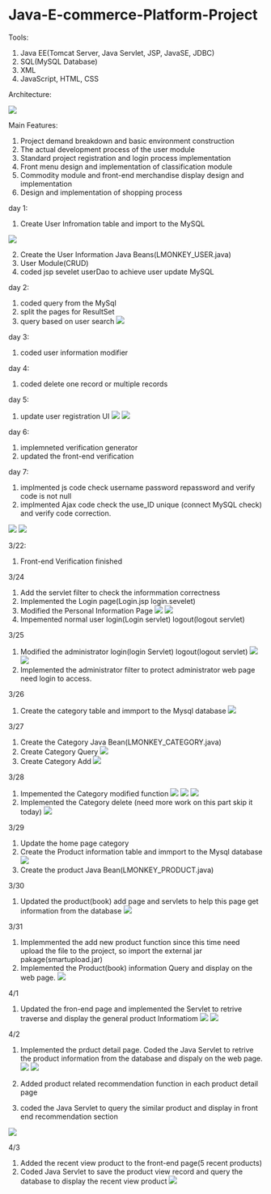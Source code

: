 # Java-E-commerce-Platform-Project

Tools:
1. Java EE(Tomcat Server, Java Servlet, JSP, JavaSE, JDBC)
2. SQL(MySQL Database)
3. XML
4. JavaScript, HTML, CSS

Architecture:

![](README_files/1.png)


Main Features:
1. Project demand breakdown and basic environment construction
2. The actual development process of the user module
3. Standard project registration and login process implementation
4. Front menu design and implementation of classification module
5. Commodity module and front-end merchandise display design and implementation
6. Design and implementation of shopping process



day 1:
1. Create User Infromation table and import to the MySQL 

![](README_files/3.jpg)

2. Create the User Information Java Beans(LMONKEY_USER.java)
3. User Module(CRUD)
4. coded jsp sevelet userDao to achieve user update MySQL


day 2:
1. coded query from the MySql
2. split the pages for ResultSet
3. query based on user search
![](README_files/10.jpg)

day 3:
1. coded user information modifier

day 4:
1. coded delete one record or multiple records

day 5:
1. update user registration UI
![](README_files/1.jpg)
![](README_files/2.jpg)


day 6:
1. implemneted verification generator
2. updated the front-end verification

day 7:
1. implmented js code check username password repassword and verify code is not null
2. implmented Ajax code check the use_ID unique (connect MySQL check) and verify code correction.

![](README_files/4.jpg)
![](README_files/5.jpg)

3/22:
1. Front-end Verification finished

3/24
1. Add the servlet filter to check the informmation correctness
2. Implemented the Login page(Login.jsp login.sevelet)
3. Modified the Personal Information Page
![](README_files/6.jpg)
![](README_files/7.jpg)
4. Impemented normal user login(Login servlet) logout(logout servlet)

3/25
1. Modified the administrator login(login Servlet) logout(logout servlet)
![](README_files/8.jpg)
![](README_files/9.jpg)
2. Implemented the administrator filter to protect administrator web page need login to access.

3/26
1. Create the category table and immport to the Mysql database
![](README_files/19.jpg)

3/27
1. Create the Category Java Bean(LMONKEY_CATEGORY.java)
2. Create Category Query
![](README_files/12.jpg)
3. Create Category Add
![](README_files/13.jpg)

3/28
1. Impemented the Category modified function
![](README_files/14.jpg)
![](README_files/15.jpg)
![](README_files/16.jpg)
2. Implemented the Category delete (need more work on this part skip it today) 
![](README_files/18.jpg)

3/29
1. Update the home page category
2. Create the Product information table and immport to the Mysql database
![](README_files/11.jpg)
3. Create the product Java Bean(LMONKEY_PRODUCT.java)

3/30
1. Updated the product(book) add page and servlets to help this page get information from the database
![](README_files/17.jpg)

3/31
1. Implemmented the add new product function since this time need upload the file to the project, so import the external jar pakage(smartupload.jar)
2. Implemented the Product(book) information Query and display on the web page.
![](README_files/20.jpg)

4/1
1. Updated the fron-end page and implemented the Servlet to retrive traverse and display the general product Informatiom
![](README_files/21.jpg)
![](README_files/22.jpg)

4/2
1. Implemented the prduct detail page. Coded the Java Servlet to retrive the product information from the database and dispaly on the web page.
![](README_files/23.jpg)
![](README_files/24.jpg)

2. Added product related recommendation function in each product detail page
3. coded the Java Servlet to query the similar product and display in front end recommendation section

![](README_files/25.jpg)

4/3
1. Added the recent view product to the front-end page(5 recent products)
2. Coded Java Servlet to save the product view record and query the database to display the recent view product 
![](README_files/26.jpg)